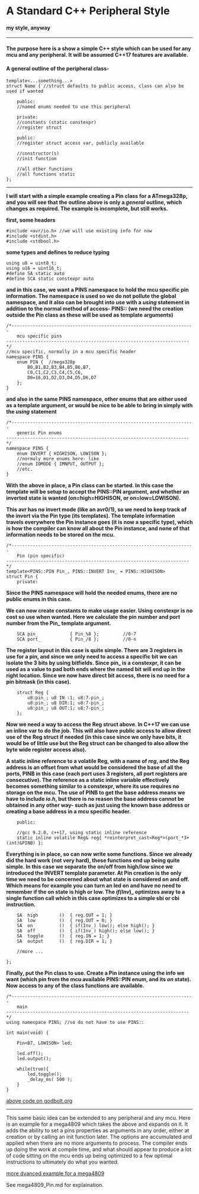 # A Standard C++ Peripheral Style

#### my style, anyway
----------
#### The purpose here is a show a simple C++ style which can be used for any mcu and any peripheral. It will be assumed C++17 features are available.

#### A general outline of the peripheral class-

```
template<...something...>
struct Name { //struct defaults to public access, class can also be used if wanted

    public:
    //named enums needed to use this peripheral

    private:
    //constants (static constexpr)
    //register struct

    public:
    //register struct access var, publicly available

    //constructor(s)
    //init function

    //all other functions
    //all functions static
};
```
----------
**I will start with a simple example creating a Pin class for a ATmega328p, and you will see that the outline above is only a _general_ outline, which changes as required. The example is incomplete, but still works.**


**first, some headers**
```
#include <avr/io.h> //we will use existing info for now
#include <stdint.h>
#include <stdbool.h>
```
**some types and defines to reduce typing**
```
using u8 = uint8_t;
using u16 = uint16_t;
#define SA static auto
#define SCA static constexpr auto
```
**and in this case, we want a PINS namespace to hold the mcu specific pin information. The namespace is used so we do not pollute the global namespace, and it also can be brought into use with a _using_ statement in addition to the normal method of access- PINS:: (we need the creation outside the Pin class as these will be used as template arguments)**
```
/*---------------------------------------------------------------------
    mcu specific pins
---------------------------------------------------------------------*/
//mcu specific, normally in a mcu specific header
namespace PINS {
    enum PIN {  //mega328p
        B0,B1,B2,B3,B4,B5,B6,B7,
        C0,C1,C2,C3,C4,C5,C6,
        D0=16,D1,D2,D3,D4,D5,D6,D7
    };
}
```
**and also in the same PINS namespace, other enums that are either used as a template argument, or would be nice to be able to bring in simply with the _using_ statement**
```
/*---------------------------------------------------------------------
    generic Pin enums
---------------------------------------------------------------------*/
namespace PINS {
    enum INVERT { HIGHISON, LOWISON };
    //normaly more enums here- like
    //enum IOMODE { IMNPUT, OUTPUT };
    //etc.
}
```
**With the above in place, a Pin class can be started. In this case the template will be setup to accept the PINS::PIN argument, and whether an inverted state is wanted (on=high=HIGHISON, or on=low=LOWISON).**

**This avr has no invert mode (like an avr0/1), so we need to keep track of the invert via the Pin type (its templates). The template information travels everywhere the Pin instance goes (it is now a specific type), which is how the compiler can know all about the Pin instance, and none of that information needs to be stored on the mcu.**
```
/*---------------------------------------------------------------------
    Pin (pin specific)
---------------------------------------------------------------------*/
template<PINS::PIN Pin_, PINS::INVERT Inv_ = PINS::HIGHISON>
struct Pin {
    private:
```
**Since the PINS namespace will hold the needed enums, there are no public enums in this case.**

**We can now create constants to make usage easier. Using constexpr is no cost so use when wanted. Here we calculate the pin number and port number from the Pin_ template argument.**
```
    SCA pin_            { Pin_%8 };         //0-7
    SCA port_           { Pin_/8 };         //0-n         
````
**The register layout in this case is quite simple. There are 3 registers in use for a pin, and since we only need to access a specific bit we can isolate the 3 bits by using bitfields. Since pin_ is a constexpr, it can be used as a value to pad both ends where the named bit will end up in the right location. Since we now have direct bit access, there is no need for a pin bitmask (in this case).**
```
    struct Reg { 
        u8:pin_; u8 IN :1; u8:7-pin_; 
        u8:pin_; u8 DIR:1; u8:7-pin_;
        u8:pin_; u8 OUT:1; u8:7-pin_;
    };
```
**Now we need a way to access the Reg struct above. In C++17 we can use an inline var to do the job. This will also have public access to allow direct use of the Reg struct if needed (in this case since we only have bits, it would be of little use but the Reg struct can be changed to also allow the byte wide register access also).**

**A static inline reference to a volatile Reg, with a name of _reg_, and the Reg address is an offset from what would be considered the base of all the ports, PINB in this case (each port uses 3 registers, all port registers are consecutive). The reference as a static inline variable effectively becomes something similar to a constexpr, where its use requires no storage on the mcu. The use of PINB to get the base address means we have to include _io.h_, but there is no reason the base address cannot be obtained in any other way- such as just using the known base address or creating a base address in a mcu specific header.**
```
    public:

    //gcc 9.2.0, c++17, using static inline reference
    static inline volatile Reg& reg{ *reinterpret_cast<Reg*>(port_*3+(int)&PINB) };
```
**Everything is in place, so can now write some functions. Since we already did the hard work (not very hard), these functions end up being quite simple. In this case we separate the on/off from high/low since we introduced the INVERT template parameter. At Pin creation is the only time we need to be concerned about what state is considered on and off. Which means for example you can turn an led on and have no need to remember if the on state is high or low. The _if(Inv_)_ optimizes away to a single function call which in this case optimizes to a simple sbi or cbi instruction.**
```
    SA  high        ()  { reg.OUT = 1; }  
    SA  low         ()  { reg.OUT = 0; } 
    SA  on          ()  { if(Inv_) low(); else high(); }  
    SA  off         ()  { if(Inv_) high(); else low(); }    
    SA  toggle      ()  { reg.IN = 1; }
    SA  output      ()  { reg.DIR = 1; }

    //more ...

};
```
**Finally, put the Pin class to use. Create a Pin instance using the info we want (which pin from the mcu available PINS::PIN enum, and its _on_ state). Now access to any of the class functions are available.**
```
/*---------------------------------------------------------------------
    main
---------------------------------------------------------------------*/
using namespace PINS; //so do not have to use PINS::

int main(void) {

    Pin<B7, LOWISON> led;

    led.off();
    led.output();

    while(true){
        led.toggle();
        _delay_ms( 500 );
    }
}

```
[above code on godbolt.org](https://godbolt.org/z/jbexW9)

----------

This same basic idea can be extended to any peripheral and any mcu. Here is an example for a mega4809 which takes the above and expands on it. It adds the ability to set a pins properties as arguments in any order, either at creation or by calling an init function later. The options are accumulated and applied when there are no more arguments to process. The compiler ends up doing the work at compile time, and what should appear to produce a lot of code sitting on the mcu ends up being optimized to a few optimal instructions to ultimately do what you wanted.

[more dvanced example for a mega4809](https://godbolt.org/z/7dPrYd)

See mega4809_Pin.md for explaination.
